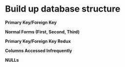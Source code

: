 # Build up database structure
**Primary Key/Foreign Key**

**Normal Forms (First, Second, Third)**

**Primary Key/Foreign Key Redux**

**Columns Accessed Infrequently**

**NULLs**
